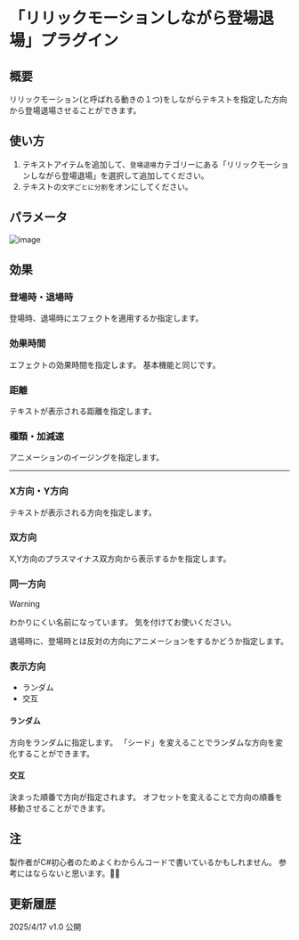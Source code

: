 # 「リリックモーションしながら登場退場」プラグイン

## 概要
リリックモーション(と呼ばれる動きの１つ)をしながらテキストを指定した方向から登場退場させることができます。 

## 使い方
1. テキストアイテムを追加して、`登場退場`カテゴリーにある「リリックモーションしながら登場退場」を選択して追加してください。
2. テキストの`文字ごとに分割`をオンにしてください。

## パラメータ
![image](https://github.com/user-attachments/assets/ef5a957a-32a5-4ea6-b05a-bd3e7aa28dcf)

## 効果
### 登場時・退場時
登場時、退場時にエフェクトを適用するか指定します。

### 効果時間
エフェクトの効果時間を指定します。
基本機能と同じです。

### 距離
テキストが表示される距離を指定します。

### 種類・加減速
アニメーションのイージングを指定します。

---

### X方向・Y方向
テキストが表示される方向を指定します。

### 双方向
X,Y方向のプラスマイナス双方向から表示するかを指定します。

### 同一方向
> [!Warning]
> わかりにくい名前になっています。
> 気を付けてお使いください。

退場時に、登場時とは反対の方向にアニメーションをするかどうか指定します。

### 表示方向
- ランダム
- 交互

#### ランダム
方向をランダムに指定します。
「シード」を変えることでランダムな方向を変化することができます。

#### 交互
決まった順番で方向が指定されます。
オフセットを変えることで方向の順番を移動させることができます。

## 注
製作者がC#初心者のためよくわからんコードで書いているかもしれません。
参考にはならないと思います。🙇‍♂️


## 更新履歴
2025/4/17 v1.0
    公開
